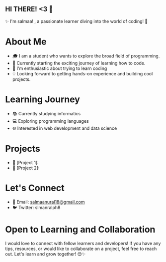 ## HI THERE! <3 👋 

✨ I'm salmaa! , a passionate learner diving into the world of coding! 🚀

# About Me

- 🎓 I am a student who wants to explore the broad field of programming.
- 🔭 Currently starting the exciting journey of learning how to code.
- 🌱 I'm enthusiastic about trying to learn coding
- 💡 Looking forward to getting hands-on experience and building cool projects.

# Learning Journey

- 📚 Currently studying informatics
- 💻 Exploring programming languages
- 🌐 Interested in web development and data science

# Projects

- 🚀 [Project 1]:
- 🌟 [Project 2]: 

# Let's Connect

- 📧 Email: salmaanural18@gmail.com
- 🐦 Twitter: slmanralph8

# Open to Learning and Collaboration

I would love to connect with fellow learners and developers! If you have any tips, resources, or would like to collaborate on a project, feel free to reach out. Let's learn and grow together! 😊✨
